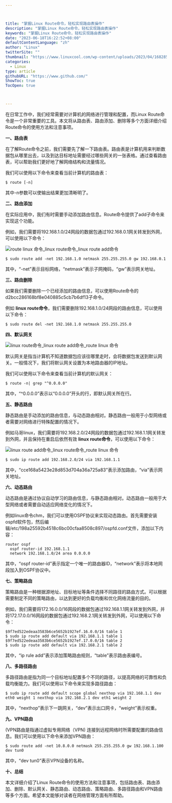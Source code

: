 ```yaml
---



title: "掌握Linux Route命令，轻松实现路由表操作"
description: "掌握Linux Route命令，轻松实现路由表操作"
keywords: "掌握Linux Route命令，轻松实现路由表操作"
date: "2023-06-18T16:22:52+08:00"
defaultContentLanguage: "zh"
author: "Linux"
twitterSite: ""
thumbnail: "https://www.linuxcool.com/wp-content/uploads/2023/04/1682856959782_0.png"
categories:
  - Linux
type: article
githubURL: "https://www.github.com/"
ShowToc: true
TocOpen: true



---
```


在日常工作中，我们经常需要对计算机的网络进行管理和配置，而Linux Route命令是一个非常重要的工具。本文将从路由表、路由添加、删除等多个方面详细介绍Route命令的使用方法和注意事项。

**一、路由表**

在了解Route命令之前，我们需要先了解一下路由表。路由表是计算机用来判断数据包从哪里出去，以及到达目标地址需要经过哪些网关的一张表格。通过查看路由表，可以帮助我们更好地了解网络结构和流量情况。

我们可以使用以下命令来查看当前计算机的路由表：

```
$ route [-n]
```

其中-n参数可以使输出结果更加清晰明了。

**二、路由添加**

在实际应用中，我们有时需要手动添加路由信息。Route命令提供了add子命令来实现这个功能。

例如，我们需要将192.168.1.0/24网段的数据包通过192.168.0.1网关转发到外网，可以使用以下命令：

![route linux 命令_linux route命令_linux route add命令](https://www.linuxcool.com/wp-content/uploads/2023/04/1682856959782_0.png)

```
$ sudo route add -net 192.168.1.0 netmask 255.255.255.0 gw 192.168.0.1
```

其中，“-net”表示目标网络，“netmask”表示子网掩码，“gw”表示网关地址。

**三、路由删除**

如果我们需要删除一个已经添加的路由信息，可以使用Route命令的d2bcc286168bf8e040885c5cb7b6df13子命令。

例如 **linux route命令**，我们需要删除192.168.1.0/24网段的路由信息，可以使用以下命令：

```
$ sudo route del -net 192.168.1.0 netmask 255.255.255.0
```

**四、默认网关**

![linux route命令_linux route add命令_route linux 命令](https://www.linuxcool.com/wp-content/uploads/2023/04/1682856959782_1.png)

默认网关是指当计算机不知道数据包应该往哪里走时，会将数据包发送到默认网关。一般情况下，我们将默认网关设置为本地路由器的IP地址。

我们可以使用以下命令来查看当前计算机的默认网关：

```
$ route -n| grep "^0.0.0.0"
```

其中，“^0.0.0.0”表示以“0.0.0.0”开头的行，即默认网关所在行。

**五、静态路由**

静态路由是手动添加的路由信息，与动态路由相对。静态路由一般用于小型网络或者需要对网络进行特殊配置的情况下。

例如马哥linux，我们需要将192.168.2.0/24网段的数据包通过192.168.1.1网关转发到外网，并且保持在重启后依然有效 **linux route命令**，可以使用以下命令：

![linux route add命令_linux route命令_route linux 命令](https://www.linuxcool.com/wp-content/uploads/2023/04/1682856959782_2.jpg)

```
$ sudo ip route add 192.168.2.0/24 via 192.168.1.1
```

其中，“cce168a5423e28d853d704a36a725a83”表示添加路由，“via”表示网关地址。

**六、动态路由**

动态路由是通过协议自动学习的路由信息，与静态路由相对。动态路由一般用于大型网络或者需要自动适应网络变化的情况下。

例如linux命令chm，我们可以使用OSPF协议来实现动态路由。首先需要安装ospfd软件包，然后编辑/etc/198a25592b4518c6bc00cfaa8508c897/ospfd.conf文件，添加以下内容：

```
router ospf
  ospf router-id 192.168.1.1
  network 192.168.1.0/24 area 0.0.0.0
```

其中，“ospf router-id”表示指定一个唯一的路由器ID，“network”表示将本地网段加入到OSPF协议中。

**七、策略路由**

策略路由是一种根据源地址、目标地址等条件选择不同路径的路由方式。可以根据需要制定不同的策略路由，以达到更好的负载均衡和优化网络流量的目的。

例如，我们需要将172.16.0.0/16网段的数据包通过192.168.1.1网关转发到外网，并将172.17.0.0/16网段的数据包通过192.168.2.1网关转发到外网，可以使用以下命令：

```
$9f7ed522edeaa3583b6ce5652b1927ef.16.0.0/16 table 1
$ sudo ip route add default via 192.168.1.1 table 1
$9f7ed522edeaa3583b6ce5652b1927ef.17.0.0/16 table 2
$ sudo ip route add default via 192.168.2.1 table 2
```

其中，“ip rule add”表示添加策略路由规则，“table”表示路由表编号。

**八、多路径路由**

多路径路由是指为同一个目标地址配置多个不同的路径，以提高网络的可靠性和负载均衡能力。我们可以使用以下命令来实现多路径路由：

```
$ sudo ip route add default scope global nexthop via 192.168.1.1 dev eth0 weight 1 nexthop via 192.168.2.1 dev eth1 weight 2
```

其中，“nexthop”表示下一跳网关，“dev”表示出口网卡，“weight”表示权重。

**九、VPN路由**

(VPN路由是指通过虚拟专用网络（VPN) 连接到远程网络时所需要配置的路由信息。我们可以使用以下命令来添加VPN路由：

```
$ sudo route add -net 10.8.0.0 netmask 255.255.255.0 gw 192.168.1.100 dev tun0
```

其中，“dev tun0”表示VPN设备的名称。

**十、总结**

本文详细介绍了Linux Route命令的使用方法和注意事项，包括路由表、路由添加、删除、默认网关、静态路由、动态路由、策略路由、多路径路由和VPN路由等多个方面。希望本文能够对读者在网络管理方面有所帮助。